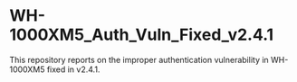 # WH-1000XM5_Auth_Vuln_Fixed_v2.4.1
This repository reports on the improper authentication vulnerability in WH-1000XM5 fixed in v2.4.1.
